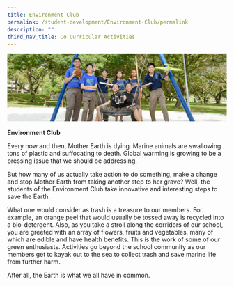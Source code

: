 ```yaml
---
title: Environment Club
permalink: /student-development/Environment-Club/permalink
description: ""
third_nav_title: Co Curricular Activities
---
```

![](/images/clubsandsocieties.jpg)

**Environment Club**

Every now and then, Mother Earth is dying. Marine animals are swallowing tons of plastic and suffocating to death. Global warming is growing to be a pressing issue that we should be addressing.

But how many of us actually take action to do something, make a change and stop Mother Earth from taking another step to her grave? Well, the students of the Environment Club take innovative and interesting steps to save the Earth.

What one would consider as trash is a treasure to our members. For example, an orange peel that would usually be tossed away is recycled into a bio-detergent. Also, as you take a stroll along the corridors of our school, you are greeted with an array of flowers, fruits and vegetables, many of which are edible and have health benefits. This is the work of some of our green enthusiasts. Activities go beyond the school community as our members get to kayak out to the sea to collect trash and save marine life from further harm.

After all, the Earth is what we all have in common.